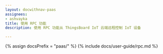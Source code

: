 ```yaml
---
layout: docwithnav-paas
assignees:
- ashvayka
title: 使用 RPC 功能
description: 使用 RPC 功能从 ThingsBoard IoT 云端远程控制 IoT 设备

---
```


{% assign docsPrefix = "paas/" %}
{% include docs/user-guide/rpc.md %}